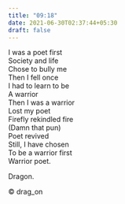 ```yaml
---
title: "09:18"
date: 2021-06-30T02:37:44+05:30
draft: false
---
```


I was a poet first  
Society and life  
Chose to bully me  
Then I fell once  
I had to learn to be  
A warrior  
Then I was a warrior  
Lost my poet  
Firefly rekindled fire  
(Damn that pun)  
Poet revived  
Still, I have chosen  
To be a warrior first  
Warrior poet.  

Dragon.

© drag_on